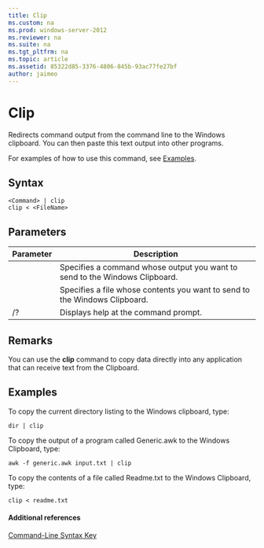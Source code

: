 ```yaml
---
title: Clip
ms.custom: na
ms.prod: windows-server-2012
ms.reviewer: na
ms.suite: na
ms.tgt_pltfrm: na
ms.topic: article
ms.assetid: 85322d85-3376-4806-845b-93ac77fe27bf
author: jaimeo
---
```

# Clip
Redirects command output from the command line to the Windows clipboard. You can then paste this text output into other programs.  
  
For examples of how to use this command, see [Examples](#BKMK_examples).  
  
## Syntax  
  
```  
<Command> | clip  
clip < <FileName>  
```  
  
## Parameters  
  
|Parameter|Description|  
|-------------|---------------|  
|<Command>|Specifies a command whose output you want to send to the Windows Clipboard.|  
|<FileName>|Specifies a file whose contents you want to send to the Windows Clipboard.|  
|\/?|Displays help at the command prompt.|  
  
## Remarks  
You can use the **clip** command to copy data directly into any application that can receive text from the Clipboard.  
  
## <a name="BKMK_examples"></a>Examples  
To copy the current directory listing to the Windows clipboard, type:  
  
```  
dir | clip  
```  
  
To copy the output of a program called Generic.awk to the Windows Clipboard, type:  
  
```  
awk -f generic.awk input.txt | clip  
```  
  
To copy the contents of a file called Readme.txt to the Windows Clipboard, type:  
  
```  
clip < readme.txt  
```  
  
#### Additional references  
[Command-Line Syntax Key](Command-Line-Syntax-Key.md)  
  

